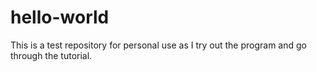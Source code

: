 # hello-world
This is a test repository for personal use as I try out the program and go through the tutorial.
